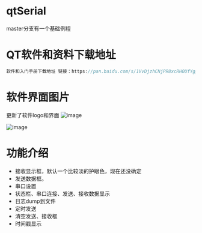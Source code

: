 # qtSerial

master分支有一个基础例程

# QT软件和资料下载地址
```C
软件和入门手册下载地址 链接：https://pan.baidu.com/s/1VvDjzhCNjPR8xcRHOUfYgg?pwd=9999 提取码：9999
```

# 软件界面图片
更新了软件logo和界面
![image](https://user-images.githubusercontent.com/11375905/154845786-1bead408-57b2-42cb-9dc8-998cc6ccdf25.png)

![image](https://user-images.githubusercontent.com/11375905/153223952-9a390adf-3e5d-4ad3-8e7f-471e2cbf86b2.png)


# 功能介绍

* 接收显示框，默认一个比较淡的护眼色，现在还没确定
* 发送数据框。
* 串口设置
* 状态栏、串口连接、发送、接收数据显示
* 日志dump到文件
* 定时发送
* 清空发送、接收框
* 时间戳显示
